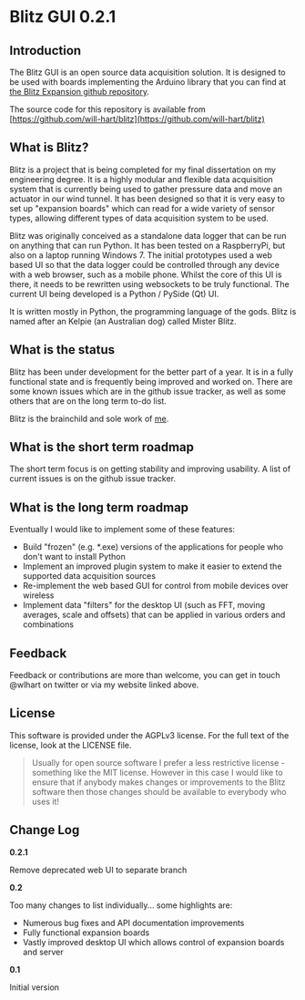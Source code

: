 Blitz GUI 0.2.1
===============

Introduction
------------

The Blitz GUI is an open source data acquisition solution. It is designed to be used with boards implementing the Arduino library that you can find at [the Blitz Expansion github repository](https://github.com/will-hart/BlitzExpansion).  

The source code for this repository is available from [https://github.com/will-hart/blitz](https://github.com/will-hart/blitz)

What is Blitz?
--------------

Blitz is a project that is being completed for my final dissertation on my engineering degree. It is a highly modular and flexible data acquisition system that is currently being used to gather pressure data and move an actuator in our wind tunnel. It has been designed so that it is very easy to set up "expansion boards" which can read for a wide variety of sensor types, allowing different types of data acquisition system to be used. 

Blitz was originally conceived as a standalone data logger that can be run on anything that can run Python. It has been tested on a RaspberryPi, but also on a laptop running Windows 7.  The initial prototypes used a web based UI so that the data logger could be controlled through any device with a web browser, such as a mobile phone.  Whilst the core of this UI is there, it needs to be rewritten using websockets to be truly functional.  The current UI being developed is a Python / PySide (Qt) UI.  

It is written mostly in Python, the programming language of the gods. Blitz is named after an Kelpie (an Australian dog) called Mister Blitz. 

What is the status
------------------

Blitz has been under development for the better part of a year.  It is in a fully functional state and is frequently being improved and worked on. There are some known issues which are in the github issue tracker, as well as some others that are on the long term to-do list.  

Blitz is the brainchild and sole work of [me](www.williamhart.info). 

What is the short term roadmap
------------------------------

The short term focus is on getting stability and improving usability. A list of current issues is on the github issue tracker.

What is the long term roadmap
-----------------------------

Eventually I would like to implement some of these features:

 - Build "frozen" (e.g. *.exe) versions of the applications for people who don't want to install Python
 - Implement an improved plugin system to make it easier to extend the supported data acquisition sources
 - Re-implement the web based GUI for control from mobile devices over wireless
 - Implement data "filters" for the desktop UI (such as FFT, moving averages, scale and offsets) that can be applied in various orders and combinations

Feedback
--------

Feedback or contributions are more than welcome, you can get in touch @wlhart on twitter or via my website linked above.

License
-------

This software is provided under the AGPLv3 license.  For the full text of the license, look at the LICENSE file.

 > Usually for open source software I prefer a less restrictive license - something like the MIT license.  However in
 > this case I would like to ensure that if anybody makes changes or improvements to the Blitz software then those
 > changes should be available to everybody who uses it!


Change Log
----------

**0.2.1**

Remove deprecated web UI to separate branch

**0.2**

Too many changes to list individually... some highlights are:

- Numerous bug fixes and API documentation improvements
- Fully functional expansion boards
- Vastly improved desktop UI which allows control of expansion boards and server

**0.1**

Initial version
